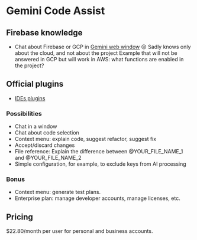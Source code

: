 # Gemini Code Assist

## Firebase knowledge

- Chat about Firebase or GCP in [Gemini web window](https://console.firebase.google.com/project/perci-ebp-dev)
  😔 Sadly knows only about the cloud, and not about the project
  Example that will not be answered in GCP but will work in AWS: what functions are enabled in the project?
  

## Official plugins

- [IDEs plugins](https://cloud.google.com/products/gemini/code-assist?hl=en&authuser=0)

### Possibilities

- Chat in a window
- Chat about code selection
- Context menu: explain code, suggest refactor, suggest fix
- Accept/discard changes
- File reference:
  Explain the difference between @YOUR_FILE_NAME_1 and @YOUR_FILE_NAME_2
- Simple configuration, for example, to exclude keys from AI processing  


### Bonus
- Context menu: generate test plans.
- Enterprise plan: manage developer accounts, manage licenses, etc.


## Pricing

$22.80/month per user for personal and business accounts.